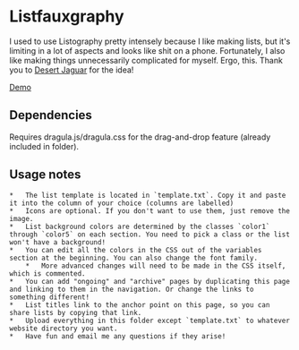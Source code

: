 # Listfauxgraphy

I used to use Listography pretty intensely because I like making lists, but it's limiting in a lot of aspects and looks like shit on a phone. Fortunately, I also like making things unnecessarily complicated for myself. Ergo, this. Thank you to [Desert Jaguar](http://desertjaguar.casa) for the idea!

[Demo](https://kalechips.net/stuff/listography/)

## Dependencies

Requires dragula.js/dragula.css for the drag-and-drop feature (already included in folder).


## Usage notes

    *   The list template is located in `template.txt`. Copy it and paste it into the column of your choice (columns are labelled)
    *   Icons are optional. If you don't want to use them, just remove the image.
    *   List background colors are determined by the classes `color1` through `color5` on each section. You need to pick a class or the list won't have a background!
    *   You can edit all the colors in the CSS out of the variables section at the beginning. You can also change the font family.
        *   More advanced changes will need to be made in the CSS itself, which is commented.
    *   You can add "ongoing" and "archive" pages by duplicating this page and linking to them in the navigation. Or change the links to something different!
    *   List titles link to the anchor point on this page, so you can share lists by copying that link.
    *   Upload everything in this folder except `template.txt` to whatever website directory you want.
    *   Have fun and email me any questions if they arise!
